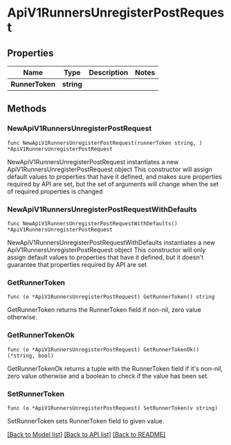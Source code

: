 # ApiV1RunnersUnregisterPostRequest

## Properties

Name | Type | Description | Notes
------------ | ------------- | ------------- | -------------
**RunnerToken** | **string** |  | 

## Methods

### NewApiV1RunnersUnregisterPostRequest

`func NewApiV1RunnersUnregisterPostRequest(runnerToken string, ) *ApiV1RunnersUnregisterPostRequest`

NewApiV1RunnersUnregisterPostRequest instantiates a new ApiV1RunnersUnregisterPostRequest object
This constructor will assign default values to properties that have it defined,
and makes sure properties required by API are set, but the set of arguments
will change when the set of required properties is changed

### NewApiV1RunnersUnregisterPostRequestWithDefaults

`func NewApiV1RunnersUnregisterPostRequestWithDefaults() *ApiV1RunnersUnregisterPostRequest`

NewApiV1RunnersUnregisterPostRequestWithDefaults instantiates a new ApiV1RunnersUnregisterPostRequest object
This constructor will only assign default values to properties that have it defined,
but it doesn't guarantee that properties required by API are set

### GetRunnerToken

`func (o *ApiV1RunnersUnregisterPostRequest) GetRunnerToken() string`

GetRunnerToken returns the RunnerToken field if non-nil, zero value otherwise.

### GetRunnerTokenOk

`func (o *ApiV1RunnersUnregisterPostRequest) GetRunnerTokenOk() (*string, bool)`

GetRunnerTokenOk returns a tuple with the RunnerToken field if it's non-nil, zero value otherwise
and a boolean to check if the value has been set.

### SetRunnerToken

`func (o *ApiV1RunnersUnregisterPostRequest) SetRunnerToken(v string)`

SetRunnerToken sets RunnerToken field to given value.



[[Back to Model list]](../README.md#documentation-for-models) [[Back to API list]](../README.md#documentation-for-api-endpoints) [[Back to README]](../README.md)


